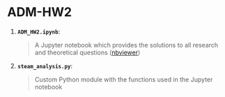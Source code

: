 # ADM-HW2


1. __`ADM_HW2.ipynb`__: 
	> A Jupyter notebook which provides the solutions to all research and theoretical questions ([nbviewer](https://nbviewer.org/github/MatteoSava/ADM-HW2/blob/main/main.ipynb))

2. __`steam_analysis.py`__: 
	> Custom Python module with the functions used in the Jupyter notebook
